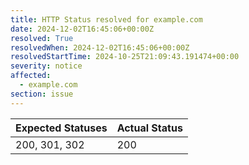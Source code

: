 ```yaml
---
title: HTTP Status resolved for example.com
date: 2024-12-02T16:45:06+00:00Z
resolved: True
resolvedWhen: 2024-12-02T16:45:06+00:00Z
resolvedStartTime: 2024-10-25T21:09:43.191474+00:00
severity: notice
affected:
  - example.com
section: issue
---
```


| Expected Statuses | Actual Status  |
|-------------------|----------------|
| 200, 301, 302 | 200 |
